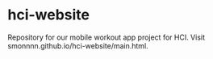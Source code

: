 # hci-website
Repository for our mobile workout app project for HCI.
Visit smonnnn.github.io/hci-website/main.html.
